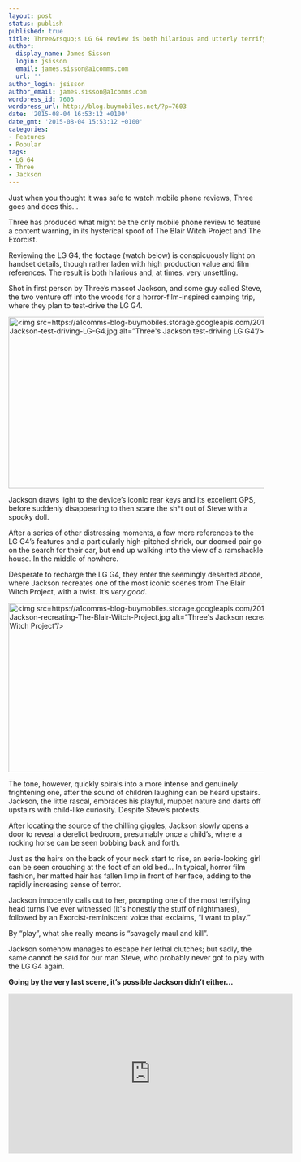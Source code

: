 ```yaml
---
layout: post
status: publish
published: true
title: Three&rsquo;s LG G4 review is both hilarious and utterly terrifying
author:
  display_name: James Sisson
  login: jsisson
  email: james.sisson@a1comms.com
  url: ''
author_login: jsisson
author_email: james.sisson@a1comms.com
wordpress_id: 7603
wordpress_url: http://blog.buymobiles.net/?p=7603
date: '2015-08-04 16:53:12 +0100'
date_gmt: '2015-08-04 15:53:12 +0100'
categories:
- Features
- Popular
tags:
- LG G4
- Three
- Jackson
---
```

<p><span class="postStandFirst">Just when you thought it was safe to watch mobile phone reviews, Three goes and does this&hellip;</span></p>
<p>Three has produced what might be the only mobile phone review to feature a content warning, in its hysterical spoof of The Blair Witch Project and The Exorcist.</p>
<p>Reviewing the LG G4, the footage (watch below) is conspicuously light on handset details, though rather&nbsp;laden with&nbsp;high production value and film references. The result is both hilarious and, at times, very&nbsp;unsettling.</p>
<p>Shot in first person by Three&rsquo;s mascot Jackson, and some guy called Steve, the two venture off into the woods for a horror-film-inspired camping trip, where they plan to test-drive the LG G4.</p>
<p><img class=" size-full wp-image-7604 aligncenter" src="https://a1comms-blog-buymobiles.storage.googleapis.com/2015/08/Threes-Jackson-test-driving-LG-G4.jpg" alt="<img src=https://a1comms-blog-buymobiles.storage.googleapis.com/2015/08/Threes-Jackson-test-driving-LG-G4.jpg alt=&rdquo;Three's Jackson test-driving LG G4&rdquo;/>" width="615" height="337" data-id="7604" /></p>
<p>Jackson draws light to the device&rsquo;s iconic rear keys and its excellent GPS, before suddenly disappearing to then scare the sh*t out of Steve with a spooky doll.</p>
<p>After a series of other distressing moments, a few more references to the LG G4&rsquo;s features and a particularly high-pitched shriek, our doomed pair go on the search for their car, but end up walking into the view of a ramshackle house. In the middle of nowhere.</p>
<p>Desperate to recharge the LG G4, they enter the seemingly deserted abode, where Jackson recreates one of the most iconic scenes from The Blair Witch Project, with a twist. It&rsquo;s <em>very good</em>.</p>
<p><img class=" size-full wp-image-7605 aligncenter" src="https://a1comms-blog-buymobiles.storage.googleapis.com/2015/08/Threes-Jackson-recreating-The-Blair-Witch-Project.jpg" alt="<img src=https://a1comms-blog-buymobiles.storage.googleapis.com/2015/08/Threes-Jackson-recreating-The-Blair-Witch-Project.jpg alt=&rdquo;Three's Jackson recreating The Blair Witch Project&rdquo;/>" width="610" height="333" data-id="7605" /></p>
<p>The tone, however, quickly spirals into a more intense and genuinely frightening one, after the sound of children laughing can be heard upstairs. Jackson, the little rascal, embraces his playful, muppet nature and darts off upstairs with child-like curiosity. Despite Steve&rsquo;s protests.</p>
<p>After locating the source of the chilling giggles, Jackson slowly opens a door to reveal a derelict bedroom, presumably once a child&rsquo;s, where a rocking horse can be seen bobbing back and forth.</p>
<p>Just as the hairs on the back of your neck start to rise, an eerie-looking girl can be seen crouching at the foot of an old bed&hellip; In typical, horror film fashion, her matted hair has fallen limp in front of her face, adding to the rapidly increasing sense of terror.</p>
<p>Jackson innocently calls out to her, prompting one of the most terrifying head turns I&rsquo;ve ever witnessed (it's honestly the stuff of nightmares), followed by an Exorcist-reminiscent voice that exclaims, &ldquo;I want to play.&rdquo;</p>
<p>By &ldquo;play&rdquo;, what she really means is &ldquo;savagely maul and kill&rdquo;.</p>
<p>Jackson somehow manages to escape her lethal clutches; but sadly, the same cannot be said for our man Steve, who probably never got to play with the LG G4 again.</p>
<p><strong>Going by the very last scene, it&rsquo;s possible Jackson didn&rsquo;t either&hellip;</strong></p>
<p><iframe src="https://www.youtube.com/embed/rSfViFYudjs" width="560" height="315" frameborder="0" allowfullscreen="allowfullscreen"></iframe></p>
